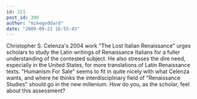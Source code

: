 ```yaml
---
id: 221
post_id: 398
author: "mikegoddard"
date: "2009-09-21 16:55:43"
---
```

Christopher S. Celenza's 2004 work "The Lost Italian Renaissance" urges scholars to study the Latin writings of Renaissance Italians for a fuller understanding of the contested subject. He also stresses the dire need, especially in the United States, for more translations of Latin Renaissance texts. "Humanism For Sale" seems to fit in quite nicely with what Celenza wants, and where he thinks the interdisciplinary field of "Renaissance Studies" should go in the new millenium. How do you, as the scholar, feel about this assessment?
